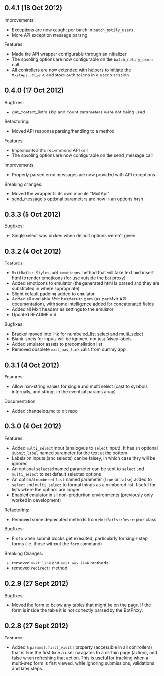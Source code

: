 0.4.1 (18 Oct 2012)
-------------------
Improvements:
- Exceptions are now caught per batch in `batch_notify_users`
- More API exception message parsing

Features:
- Made the API wrapper configurable through an initializer
- The spooling options are now configurable on the `batch_notify_users` call
- All controllers are now extended with helpers to initiate the `MxitApi::Client` and store auth tokens in a user's session


0.4.0 (17 Oct 2012)
-------------------
Bugfixes:
- get_contact_list's skip and count parameters were not being used

Refactoring:
- Moved API response parsing/handling to a method

Features:
- Implemented the recommend API call
- The spooling options are now configurable on the send_message call

Improvements:
- Properly parsed error messages are now provided with API exceptions

Breaking changes:
- Moved the wrapper to its own module "MxitApi"
- send_message's optional parameters are now in an options hash


0.3.3 (5 Oct 2012)
------------------
Bugfixes:
- Single select was broken when default options weren't given


0.3.2 (4 Oct 2012)
------------------
Features:
- `MxitRails::Styles.add_emoticons` method that will take text and insert html to render emoticons (for use outside the bot proxy)
- Added emoticons to emulator (the generated html is parsed and they are substituted in where appropriate)
- Slight default padding added to emulator
- Added all available Mxit headers to gem (as per Mxit API documentation), with some intelligence added for concatenated fields
- Added all Mxit headers as settings to the emulator
- Updated README.md

Bugfixes:
- Bracket moved into link for numbered_list select and multi_select
- Blank labels for inputs will be ignored, not just falsey labels
- Added emulator assets to precompilation list
- Removed obsolete `mxit_nav_link` calls from dummy app


0.3.1 (4 Oct 2012)
------------------
Features:
- Allow non-string values for single and multi select (cast to symbols internally, and strings in the eventual params array)

Documentation:
- Added changelog.md to git repo


0.3.0 (4 Oct 2012)
------------------
Features:
- Added `multi_select` input (analogous to `select` input).  It has an optional `submit_label` named parameter for the text at the bottom
- Labels on inputs (and selects) can be falsey, in which case they will be ignored
- An optional `selected` named parameter can be sent to `select` and `multi_select` to set default selected options
- An optional `numbered_list` named parameter (`true` or `false`) added to `select` and `multi_select` to format things as a numbered list. Useful for lists where the options are longer
- Enabled emulator in all non-production environments (previously only worked in development)

Refactoring:
- Removed some deprecated methods from `MxitRails::Descriptor` class

Bugfixes:
- Fix to when submit blocks get executed, particularly for single step forms (i.e. those without the `form` command)

Breaking Changes:
- removed `mxit_link` and `mxit_nav_link` methods
- removed `redirect!` method



0.2.9 (27 Sept 2012)
--------------------
Bugfixes:
- Moved the form to below any tables that might be on the page. If the form is inside the table it is not correctly parsed by the BotProxy.



0.2.8 (27 Sept 2012)
--------------------
Features:
- Added a `params[:first_visit]` property (accessible in all controllers) that is true the first time a user navigates to a certain page (action), and false when refreshing that action. This is useful for tracking when a multi-step form is first viewed, while ignoring submissions, validations and later steps.
